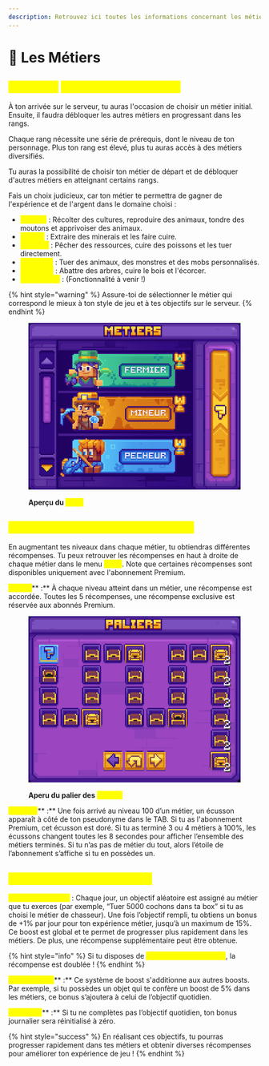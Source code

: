 ```yaml
---
description: Retrouvez ici toutes les informations concernant les métiers
---
```


# 👷 Les Métiers

## <mark style="color:yellow;">Comment</mark> <mark style="color:yellow;"></mark><mark style="color:yellow;">**débloquer les métiers ?**</mark>

À ton arrivée sur le serveur, tu auras l'occasion de choisir un métier initial. Ensuite, il faudra débloquer les autres métiers en progressant dans les rangs.&#x20;

Chaque rang nécessite une série de prérequis, dont le niveau de ton personnage. Plus ton rang est élevé, plus tu auras accès à des métiers diversifiés.

Tu auras la possibilité de choisir ton métier de départ et de débloquer d'autres métiers en atteignant certains rangs.&#x20;

Fais un choix judicieux, car ton métier te permettra de gagner de l'expérience et de l'argent dans le domaine choisi :

* <mark style="color:yellow;">**Fermier**</mark> : Récolter des cultures, reproduire des animaux, tondre des moutons et apprivoiser des animaux.
* <mark style="color:yellow;">**Mineur**</mark> : Extraire des minerais et les faire cuire.
* <mark style="color:yellow;">**Pêcheur**</mark> : Pêcher des ressources, cuire des poissons et les tuer directement.
* <mark style="color:yellow;">**Chasseur**</mark> : Tuer des animaux, des monstres et des mobs personnalisés.
* <mark style="color:yellow;">**Bûcheron**</mark> : Abattre des arbres, cuire le bois et l'écorcer.
* <mark style="color:yellow;">**Explorateur**</mark> : (Fonctionnalité à venir !)

{% hint style="warning" %}
Assure-toi de sélectionner le métier qui correspond le mieux à ton style de jeu et à tes objectifs sur le serveur.
{% endhint %}

<figure><img src="../.gitbook/assets/image (10).png" alt=""><figcaption><p><strong>Aperçu du </strong><mark style="color:yellow;"><strong><code>/jobs</code></strong></mark></p></figcaption></figure>

## <mark style="color:yellow;">C</mark><mark style="color:yellow;">**omment fonctionnent les métiers ?**</mark>

En augmentant tes niveaux dans chaque métier, tu obtiendras différentes récompenses. Tu peux retrouver les récompenses en haut à droite de chaque métier dans le menu <mark style="color:yellow;">**`/jobs`**</mark>. Note que certaines récompenses sont disponibles uniquement avec l'abonnement Premium.

<mark style="color:yellow;">**Paliers**</mark>** :** À chaque niveau atteint dans un métier, une récompense est accordée. Toutes les 5 récompenses, une récompense exclusive est réservée aux abonnés Premium.

<figure><img src="../.gitbook/assets/image (11).png" alt=""><figcaption><p><strong>Aperu du palier des </strong><mark style="color:yellow;"><strong>métiers</strong></mark></p></figcaption></figure>

<mark style="color:yellow;">**Écusson**</mark>** :** Une fois arrivé au niveau 100 d’un métier, un écusson apparaît à côté de ton pseudonyme dans le TAB. Si tu as l'abonnement Premium, cet écusson est doré. Si tu as terminé 3 ou 4 métiers à 100%, les écussons changent toutes les 8 secondes pour afficher l’ensemble des métiers terminés. Si tu n’as pas de métier du tout, alors l’étoile de l’abonnement s’affiche si tu en possèdes un.

## <mark style="color:yellow;">**Système de palier journalier**</mark>

<mark style="color:yellow;">**Objectif quotidien**</mark> : Chaque jour, un objectif aléatoire est assigné au métier que tu exerces (par exemple, “Tuer 5000 cochons dans ta box” si tu as choisi le métier de chasseur). Une fois l’objectif rempli, tu obtiens un bonus de +1% par jour pour ton expérience métier, jusqu’à un maximum de 15%. Ce boost est global et te permet de progresser plus rapidement dans les métiers. De plus, une récompense supplémentaire peut être obtenue.&#x20;

{% hint style="info" %}
Si tu disposes de <mark style="color:yellow;">**l'abonnement Premium**</mark>, la récompense est doublée !
{% endhint %}

<mark style="color:yellow;">**Compatibilité**</mark>** :** Ce système de boost s'additionne aux autres boosts. Par exemple, si tu possèdes un objet qui te confère un boost de 5% dans les métiers, ce bonus s’ajoutera à celui de l’objectif quotidien.

<mark style="color:yellow;">**Important**</mark>** :** Si tu ne complètes pas l’objectif quotidien, ton bonus journalier sera réinitialisé à zéro.

{% hint style="success" %}
En réalisant ces objectifs, tu pourras progresser rapidement dans tes métiers et obtenir diverses récompenses pour améliorer ton expérience de jeu !
{% endhint %}
